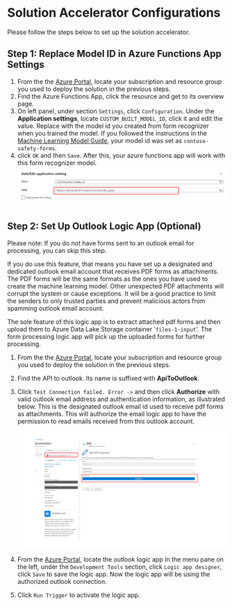 # Solution Accelerator Configurations
Please follow the steps below to set up the solution accelerator. 

## Step 1: Replace Model ID in Azure Functions App Settings

1. From the the [Azure Portal](https://portal.azure.com), locate your subscription and resource group you used to deploy the solution in the previous steps.
2. Find the Azure Functions App, click the resource and get to its overview page. 
3. On left panel, under section `Settings`, click `Configuration`.  Under the **Application settings**, locate `CUSTOM_BUILT_MODEL_ID`, click it and edit the value. Replace with the model id you created from form recognizer when you trained the model. If you followed the instructions in the [Machine Learning Model Guide](../2_machine_learning_model/README.md), your model id was set as `contoso-safety-forms`. 
4. click `OK` and then `Save`. After this, your azure functions app will work with this form recognizer model.![PowerBIDataSource](../Images/AF-Set-Configuration-Model-ID.png)

## Step 2: Set Up Outlook Logic App (Optional)

Please note: If you do not have forms sent to an outlook email for processing, you can skip this step. 

If you do use this feature, that means you have set up a designated and dedicated outlook email account that receives PDF forms as attachments. The PDF forms will be the same formats as the ones you have used to create the machine learning model. Other unexpected PDF attachments will corrupt the system or cause exceptions. It will be a good practice to limit the senders to only trusted parties and prevent malicious actors from spamming outlook email account.

The sole feature of this logic app is to extract attached pdf forms and then upload them to Azure Data Lake Storage container '`files-1-input`'. The form processing logic app will pick up the uploaded forms for further processing. 

1. From the the [Azure Portal](https://portal.azure.com), locate your subscription and resource group you used to deploy the solution in the previous steps.

2. Find the API to outlook. Its name is suffixed with **ApiToOutlook**. 

3. Click `Test Connection failed. Error ->` and then click **Authorize** with valid outlook email address and authentication information, as illustrated below.  This is the designated outlook email id used to receive pdf forms as attachments. This will authorize the email logic app to have the permission to read emails received from this outlook account.

   ![ref](../Images/LA-Outlook-Connection-Authorize.png)

4. From the [Azure Portal](https://portal.azure.com), locate the outlook logic app In the menu pane on the left, under the `Development Tools` section, click `Logic app designer`, click `Save` to save the logic app. Now the logic app will be using the authorized outlook connection.

5. Click `Run Trigger` to activate the logic app.

